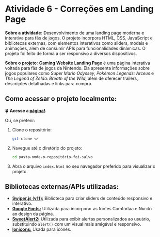 # Atividade 6 - Correções em Landing Page

**Sobre a atividade:** Desenvolvimento de uma landing page moderna e interativa para fãs de jogos. O projeto incorpora HTML, CSS, JavaScript e bibliotecas externas, com elementos interativos como sliders, modais e animações, além de consumir APIs para funcionalidades dinâmicas. O projeto foi feito de forma a ser responsivo a diversos dispositivos.

 **Sobre o projeto:** **Gaming Website Landing Page** é uma página interativa voltada para fãs de jogos da Nintendo. Ela apresenta informações sobre jogos populares como *Super Mario Odyssey*, *Pokémon Legends: Arceus* e *The Legend of Zelda: Breath of the Wild*, além de oferecer trailers, descrições detalhadas e links para compra.

## Como acessar o projeto localmente:
🍀 **Acesse a [página!]().**

Ou, se preferir: 

1. Clone o repositório:
    ```bash
    git clone <>
    ```

2. Navegue até o diretório do projeto:
    ```bash
    cd pasta-onde-o-repositório-foi-salvo
    ```

3. Abra o arquivo `index.html` no seu navegador preferido para visualizar o projeto.

## Bibliotecas externas/APIs utilizadas:

- **[Swiper.js (v11):](https://swiperjs.com/)** Biblioteca para criar sliders de conteúdo responsivo e interativo.
- **[Google Fonts:](https://fonts.google.com/)** Utilizada para incorporar as fontes Comfortaa e Nunito ao design da página.
- **[SweetAlert2:](https://sweetalert2.github.io/)** Utilizada para exibir alertas personalizados ao usuário, substituindo `alert()` com um visual mais amigável e responsivo.
- **[Ionicons:](https://ionicons.com/)** Usada para ícones.


